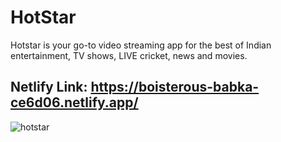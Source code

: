 # HotStar
Hotstar is your go-to video streaming app for the best of Indian entertainment, TV shows, LIVE cricket, news and movies. 


## Netlify Link: https://boisterous-babka-ce6d06.netlify.app/

![hotstar](https://user-images.githubusercontent.com/107466839/214247505-56664c44-bff6-4e26-afee-05534a54966b.png)
